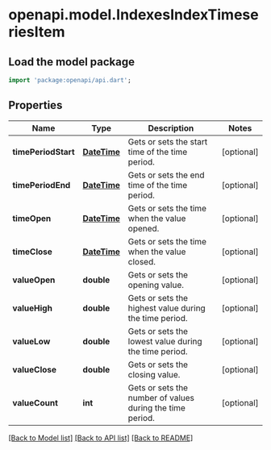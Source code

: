 # openapi.model.IndexesIndexTimeseriesItem

## Load the model package
```dart
import 'package:openapi/api.dart';
```

## Properties
Name | Type | Description | Notes
------------ | ------------- | ------------- | -------------
**timePeriodStart** | [**DateTime**](DateTime.md) | Gets or sets the start time of the time period. | [optional] 
**timePeriodEnd** | [**DateTime**](DateTime.md) | Gets or sets the end time of the time period. | [optional] 
**timeOpen** | [**DateTime**](DateTime.md) | Gets or sets the time when the value opened. | [optional] 
**timeClose** | [**DateTime**](DateTime.md) | Gets or sets the time when the value closed. | [optional] 
**valueOpen** | **double** | Gets or sets the opening value. | [optional] 
**valueHigh** | **double** | Gets or sets the highest value during the time period. | [optional] 
**valueLow** | **double** | Gets or sets the lowest value during the time period. | [optional] 
**valueClose** | **double** | Gets or sets the closing value. | [optional] 
**valueCount** | **int** | Gets or sets the number of values during the time period. | [optional] 

[[Back to Model list]](../README.md#documentation-for-models) [[Back to API list]](../README.md#documentation-for-api-endpoints) [[Back to README]](../README.md)


